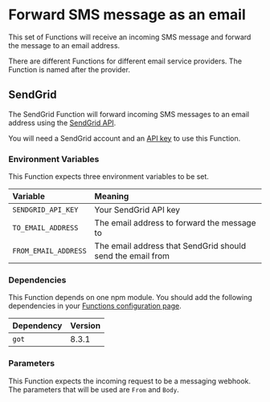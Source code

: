 # Forward SMS message as an email

This set of Functions will receive an incoming SMS message and forward the message to an email address.

There are different Functions for different email service providers. The Function is named after the provider.

## SendGrid

The SendGrid Function will forward incoming SMS messages to an email address using the [SendGrid API](http://sendgrid.com/).

You will need a SendGrid account and an [API key](https://app.sendgrid.com/settings/api_keys) to use this Function.

### Environment Variables

This Function expects three environment variables to be set.

| Variable             | Meaning |
| :------------------- | :------ |
| `SENDGRID_API_KEY`   | Your SendGrid API key |
| `TO_EMAIL_ADDRESS`   | The email address to forward the message to |
| `FROM_EMAIL_ADDRESS` | The email address that SendGrid should send the email from |

### Dependencies

This Function depends on one npm module. You should add the following dependencies in your [Functions configuration page](https://www.twilio.com/console/runtime/functions/configure).

| Dependency | Version |
| :--------- | :------ |
| `got`      | 8.3.1   |

### Parameters

This Function expects the incoming request to be a messaging webhook. The parameters that will be used are `From` and `Body`.
